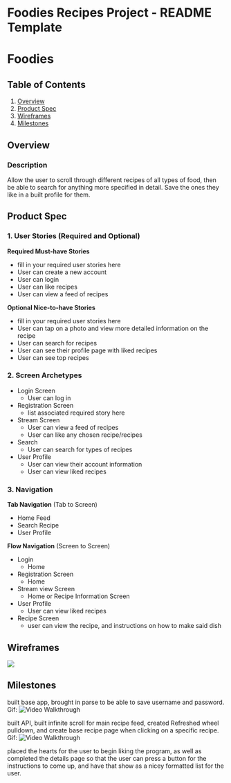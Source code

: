 Foodies Recipes Project - README Template
===

# Foodies

## Table of Contents
1. [Overview](#Overview)
1. [Product Spec](#Product-Spec)
1. [Wireframes](#Wireframes)
1. [Milestones](#Milestones)

## Overview
### Description
Allow the user to scroll through different recipes of all types of food, then be able to search for anything more specified in detail. Save the ones they like in a built profile for them.

## Product Spec

### 1. User Stories (Required and Optional)

**Required Must-have Stories**

* fill in your required user stories here
* User can create a new account
* User can login
* User can like recipes
* User can view a feed of recipes


**Optional Nice-to-have Stories**

* fill in your required user stories here
* User can tap on a photo and view more detailed information on the recipe
* User can search for recipes
* User can see their profile page with liked recipes
* User can see top recipes

### 2. Screen Archetypes

* Login Screen
   * User can log in
* Registration Screen
   * list associated required story here
* Stream Screen
    * User can view a feed of recipes
    * User can like any chosen recipe/recipes
* Search
    * User can search for types of recipes 
* User Profile
    * User can view their account information
    * User can view liked recipes

### 3. Navigation

**Tab Navigation** (Tab to Screen)

* Home Feed
* Search Recipe
* User Profile

**Flow Navigation** (Screen to Screen)

* Login
   * Home
* Registration Screen
   * Home
* Stream view Screen
    * Home or Recipe Information Screen
* User Profile
    * User can view liked recipes
* Recipe Screen
    * user can view the recipe, and instructions on how to make said dish

## Wireframes
![](https://i.imgur.com/etNMD5B.jpg)

## Milestones
built base app, brought in parse to be able to save username and password. 
Gif: 
<img src='https://github.com/FallFinalApplication2021/FoodRecipes101/blob/main/ezgif.com-gif-maker.gif' title='Video Walkthrough' width='' alt='Video Walkthrough' />

built API, built infinite scroll for main recipe feed, created Refreshed wheel pulldown, and create base recipe page when clicking on a specific recipe. 
Gif: 
<img src='https://github.com/FallFinalApplication2021/FoodRecipes101/blob/main/milestone11.gif' title='Video Walkthrough' width='' alt='Video Walkthrough' />

placed the hearts for the user to begin liking the program, as well as completed the details page so that the user can press a button for the instructions to come up, and have that show as a nicey formatted list for the user.
